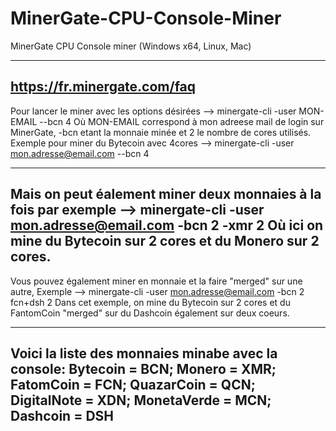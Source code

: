 # MinerGate-CPU-Console-Miner
MinerGate CPU Console miner (Windows x64, Linux, Mac)

------------------------------
https://fr.minergate.com/faq
------------------------------

Pour lancer le miner avec les options désirées -->  minergate-cli -user MON-EMAIL --bcn 4
Où MON-EMAIL correspond à mon adreese mail de login sur MinerGate, -bcn etant la monnaie minée et 2 le nombre de cores utilisés.
Exemple pour miner du Bytecoin avec 4cores -->  minergate-cli -user mon.adresse@email.com --bcn 4

----------------
Mais on peut éalement miner deux monnaies à la fois par exemple -->  minergate-cli -user mon.adresse@email.com -bcn 2 -xmr 2
Où ici on mine du Bytecoin sur 2 cores et du Monero sur 2 cores.
----------------

Vous pouvez également miner en monnaie et la faire "merged" sur une autre,
Exemple -->  minergate-cli -user mon.adresse@email.com -bcn 2 fcn+dsh 2
Dans cet exemple, on mine du Bytecoin sur 2 cores et du FantomCoin "merged" sur du Dashcoin également sur deux coeurs.

-------------------
Voici la liste des monnaies minabe avec la console:
Bytecoin    =  BCN; 
Monero      =  XMR; 
FatomCoin   =  FCN; 
QuazarCoin  =  QCN; 
DigitalNote =  XDN; 
MonetaVerde =  MCN; 
Dashcoin    =  DSH
-------------------
